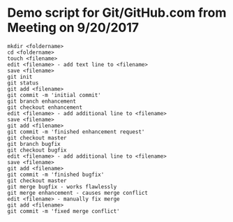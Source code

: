 # Demo script for Git/GitHub.com from Meeting on 9/20/2017

	mkdir <foldername>
	cd <foldername>
	touch <filename>
	edit <filename> - add text line to <filename>
	save <filename>
	git init
	git status
	git add <filename>
	git commit -m 'initial commit'
	git branch enhancement
	git checkout enhancement
	edit <filename> - add additional line to <filename>
	save <filename>
	git add <filename>
	git commit -m 'finished enhancement request'
	git checkout master
	git branch bugfix
	git checkout bugfix
	edit <filename> - add additional line to <filename>
	save <filename>
	git add <filename>
	git commit -m 'finished bugfix'
	git checkout master
	git merge bugfix - works flawlessly
	git merge enhancement - causes merge conflict
	edit <filename> - manually fix merge
	git add <filename>
	git commit -m 'fixed merge conflict'
	
